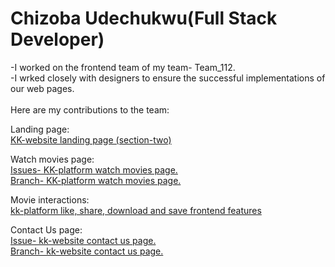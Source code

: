 <h1>Chizoba Udechukwu(Full Stack Developer)</h1>

-I worked on the frontend team of my team- Team_112.<br>
-I wrked closely with designers to ensure the successful implementations of our web pages.<br><br>
Here are my contributions to the team:

  Landing page:<br>
   <a href="https://github.com/zuri-training/kk-website/issues/18#issue-1323449177">KK-website landing page (section-two)</a>
   
  Watch movies page:<br>
   <a href="https://github.com/zuri-training/kk-platform/issues/23#issue-1333675273">Issues- KK-platform watch movies page.</a><br>
   <a href="https://github.com/zuri-training/kk-platform/pull/50#issue-1335982534">Branch- KK-platform watch movies page.</a>
   
  Movie interactions:<br>
    <a href="#">kk-platform like, share, download and save frontend features</a>
   
 Contact Us page:<br>
   <a href="https://github.com/zuri-training/kk-website/issues/21#issue-1323450274">Issue- kk-website contact us page.</a><br>
   <a href="https://github.com/zuri-training/kk-platform/pull/61#issue-1337653538">Branch- kk-website contact us page.</a>
